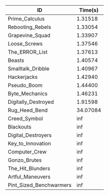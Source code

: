 |ID|Time(s)|
|-|-|
|Prime_Calculus|1.31518|
|Rebooting_Rebels|1.33054|
|Grapevine_Squad|1.33907|
|Loose_Screws|1.37546|
|The_ERROR_List|1.37613|
|Beasts|1.40574|
|Smalltalk_Dribble|1.40967|
|Hackerjacks|1.42940|
|Pseudo_Boom|1.44400|
|Byte_Mechanics|1.46231|
|Digitally_Destroyed|1.91598|
|Rug_Heed_Bend|34.07084|
|Creed_Symbol|inf|
|Blackouts|inf|
|Digital_Destroyers|inf|
|Key_to_Innovation|inf|
|Computer_Crew|inf|
|Gonzo_Brutes|inf|
|The_Hit_Blunders|inf|
|Artful_Maneuvers|inf|
|Pint_Sized_Benchwarmers|inf|
